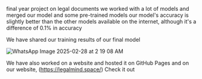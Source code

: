 final year project on legal documents 
we worked with a lot of models and merged our model and some pre-trained models 
our model's accuracy is slightly better than the other models available on the internet, although it's a difference of 0.1% in accuracy 

We have shared our training results of our final model



![WhatsApp Image 2025-02-28 at 2 19 08 AM](https://github.com/user-attachments/assets/8b648d0c-6968-4735-bc36-a8ec08c4b762)


We have also worked on a website and hosted it on GitHub Pages and on our website, 
(https://legalmind.space/) Check it out 
